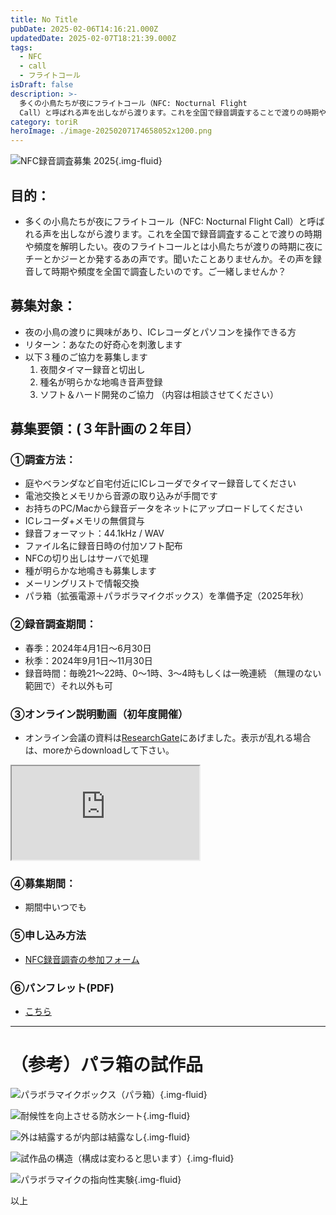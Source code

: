 ```yaml
---
title: No Title
pubDate: 2025-02-06T14:16:21.000Z
updatedDate: 2025-02-07T18:21:39.000Z
tags:
  - NFC
  - call
  - フライトコール
isDraft: false
description: >-
  多くの小鳥たちが夜にフライトコール（NFC: Nocturnal Flight
  Call）と呼ばれる声を出しながら渡ります。これを全国で録音調査することで渡りの時期や頻度を解明したい。是非、ご一緒しませんか？
category: toriR
heroImage: ./image-20250207174658052x1200.png
---
```


![NFC録音調査募集 2025](https://object-storage.tyo2.conoha.io/v1/nc_.../blog-astro-assets/image-20250207174658052x1200.png){.img-fluid}



## 目的：

- 多くの小鳥たちが夜にフライトコール（NFC: Nocturnal Flight Call）と呼ばれる声を出しながら渡ります。これを全国で録音調査することで渡りの時期や頻度を解明したい。夜のフライトコールとは小鳥たちが渡りの時期に夜にチーとかジーとか発するあの声です。聞いたことありませんか。その声を録音して時期や頻度を全国で調査したいのです。ご一緒しませんか？

## 募集対象：

- 夜の小鳥の渡りに興味があり、ICレコーダとパソコンを操作できる方
- リターン：あなたの好奇心を刺激します
- 以下３種のご協力を募集します
  1. 夜間タイマー録音と切出し
  2. 種名が明らかな地鳴き音声登録
  3. ソフト＆ハード開発のご協力
      （内容は相談させてください）

## 募集要領：(３年計画の２年目）

### ①調査方法：

- 庭やベランダなど自宅付近にICレコーダでタイマー録音してください
- 電池交換とメモリから音源の取り込みが手間です
- お持ちのPC/Macから録音データをネットにアップロードしてください
- ICレコーダ+メモリの無償貸与
- 録音フォーマット：44.1kHz / WAV
- ファイル名に録音日時の付加ソフト配布
- NFCの切り出しはサーバで処理
- 種が明らかな地鳴きも募集します
- メーリングリストで情報交換
- パラ箱（拡張電源＋パラボラマイクボックス）を準備予定（2025年秋）


### ②録音調査期間：

- 春季：2024年4月1日～6月30日
- 秋季：2024年9月1日～11月30日
- 録音時間：毎晩21～22時、0～1時、3～4時もしくは一晩連続
   （無理のない範囲で）それ以外も可

### ③オンライン説明動画（初年度開催）

- オンライン会議の資料は[ResearchGate](https://www.researchgate.net/publication/378610860_240301NFCluyindiaozhanoonrainshuominghui)にあげました。表示が乱れる場合は、moreからdownloadして下さい。
<div class="ratio ratio-16x9">
  <iframe src="https://www.youtube.com/embed/Qt7wbpM_Fyk" 
          title="みんなで夜のフライトコール録音NFC録音調査オンライン説明会 2024 03 01 19 02 GMT+9   HD 720p" 
          allow="accelerometer; autoplay; clipboard-write; encrypted-media; gyroscope; picture-in-picture; web-share"
          referrerpolicy="strict-origin-when-cross-origin"
          allowfullscreen></iframe>
</div>

### ④募集期間：

- 期間中いつでも

### ⑤申し込み方法
- [NFC録音調査の参加フォーム](https://docs.google.com/forms/d/e/1FAIpQLSfKVGvc3SA2TGcIZW1nP0gfP2XRuNNh4XmI9yDs5-9OaQgZvw/viewform)

### ⑥パンフレット(PDF)

- [こちら](https://www.torir.net/images/2502_Flyer_NFC_Survey_Together.pdf)


----


# （参考）パラ箱の試作品

![パラボラマイクボックス（パラ箱）](https://object-storage.tyo2.conoha.io/v1/nc_.../blog-astro-assets/image-20250206142338723.png){.img-fluid}

![耐候性を向上させる防水シート](https://object-storage.tyo2.conoha.io/v1/nc_.../blog-astro-assets/image-20250206142420023.png){.img-fluid}

![外は結露するが内部は結露なし](https://object-storage.tyo2.conoha.io/v1/nc_.../blog-astro-assets/image-20250206142558424.png){.img-fluid}

![試作品の構造（構成は変わると思います）](https://object-storage.tyo2.conoha.io/v1/nc_.../blog-astro-assets/image-20250206142511149.png){.img-fluid}

![パラボラマイクの指向性実験](https://object-storage.tyo2.conoha.io/v1/nc_.../blog-astro-assets/image-20250206142925432x1200.png){.img-fluid}

以上
